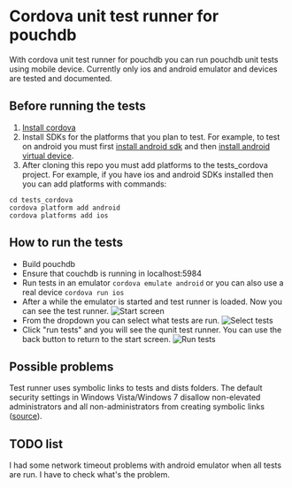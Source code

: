Cordova unit test runner for pouchdb
==================================================

With cordova unit test runner for pouchdb you can run pouchdb unit tests using mobile device. Currently only ios and android emulator and devices are tested and documented.

Before running the tests
-------------

1. [Install cordova](http://cordova.apache.org/docs/en/3.3.0/guide_cli_index.md.html)
2. Install SDKs for the platforms that you plan to test. For example, to test on android you must first [install android sdk](https://developer.android.com/tools/index.html) and then [install android virtual device](http://developer.android.com/tools/devices/managing-avds-cmdline.html).
3. After cloning this repo you must add platforms to the tests_cordova project. For example, if you have ios and android SDKs installed then you can add platforms with commands:
```
cd tests_cordova
cordova platform add android
cordova platforms add ios
```


How to run the tests
-------------

* Build pouchdb
* Ensure that couchdb is running in localhost:5984
* Run tests in an emulator `cordova emulate android` or you can also use a real device `cordova run ios`
* After a while the emulator is started and test runner is loaded. Now you can see the test runner. ![Start screen](https://raw.github.com/spMatti/pouchdb/master/tests_cordova/doc/images/android_start.png "Start screen")
* From the dropdown you can select what tests are run. ![Select tests](https://raw.github.com/spMatti/pouchdb/master/tests_cordova/doc/images/android_select_test.png "Select tests")
* Click "run tests" and you will see the qunit test runner. You can use the back button to return to the start screen. ![Run tests](https://raw.github.com/spMatti/pouchdb/master/tests_cordova/doc/images/android_run.png "Run tests")


Possible problems
-------------

Test runner uses symbolic links to tests and dists folders. The default security settings in Windows Vista/Windows 7 disallow non-elevated administrators and all non-administrators from creating symbolic links ([source](http://en.wikipedia.org/wiki/NTFS_symbolic_link)). 

TODO list
-------------

I had some network timeout problems with android emulator when all tests are run. I have to check what's the problem.
